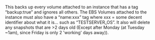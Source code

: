 This backs up every volume attached to an instance that has a tag “backup:true” and ignores all others. The EBS Volumes attached to the instance must also have a “name:xxx” tag where xxx = some decent identifier about what it is… such as “TESTSERVER_OS”. It also will delete any snapshots that are >2 days old (Except after Monday (at Tuesday ~1am), since Friday is only 2 'working' days away)).
